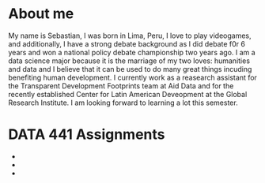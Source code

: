 # About me
My name is Sebastian, I was born in Lima, Peru, I love to play videogames, and additionally, I have a strong debate background as I did debate f0r 6 years and won a national policy debate championship two years ago. I am a data science major because it is the marriage of my two loves: humanities and data and I believe that it can be used to do many great things incuding benefiting human development. I currently work as a reasearch assistant for the Transparent Development Footprints team at Aid Data and for the recently established Center for Latin American Deveopment at the Global Research Institute. I am looking forward to learning a lot this semester.



# DATA 441 Assignments

-
-
-

